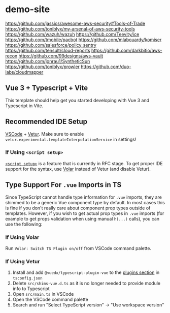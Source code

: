 # demo-site

https://github.com/jassics/awesome-aws-security#Tools-of-Trade
https://github.com/toniblyx/my-arsenal-of-aws-security-tools
https://github.com/wazuh/wazuh
https://github.com/Teevity/ice
https://github.com/tmobile/pacbot
https://github.com/mlabouardy/komiser
https://github.com/salesforce/policy_sentry
https://github.com/tensult/cloud-reports
https://github.com/darkbitio/aws-recon
https://github.com/99designs/aws-vault
https://github.com/jonrau1/SyntheticSun
https://github.com/toniblyx/prowler
https://github.com/duo-labs/cloudmapper

## Vue 3 + Typescript + Vite

This template should help get you started developing with Vue 3 and Typescript in Vite.

## Recommended IDE Setup

[VSCode](https://code.visualstudio.com/) + [Vetur](https://marketplace.visualstudio.com/items?itemName=octref.vetur). Make sure to enable `vetur.experimental.templateInterpolationService` in settings!

### If Using `<script setup>`

[`<script setup>`](https://github.com/vuejs/rfcs/pull/227) is a feature that is currently in RFC stage. To get proper IDE support for the syntax, use [Volar](https://marketplace.visualstudio.com/items?itemName=johnsoncodehk.volar) instead of Vetur (and disable Vetur).

## Type Support For `.vue` Imports in TS

Since TypeScript cannot handle type information for `.vue` imports, they are shimmed to be a generic Vue component type by default. In most cases this is fine if you don't really care about component prop types outside of templates. However, if you wish to get actual prop types in `.vue` imports (for example to get props validation when using manual `h(...)` calls), you can use the following:

### If Using Volar

Run `Volar: Switch TS Plugin on/off` from VSCode command palette.

### If Using Vetur

1. Install and add `@vuedx/typescript-plugin-vue` to the [plugins section](https://www.typescriptlang.org/tsconfig#plugins) in `tsconfig.json`
2. Delete `src/shims-vue.d.ts` as it is no longer needed to provide module info to Typescript
3. Open `src/main.ts` in VSCode
4. Open the VSCode command palette
5. Search and run "Select TypeScript version" -> "Use workspace version"
